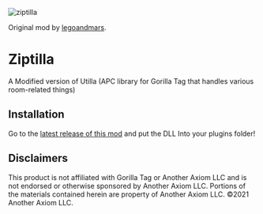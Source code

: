 ![ziptilla](https://github.com/user-attachments/assets/daf817e5-abb4-4362-9b6e-0a92b8c06de7)

Original mod by [legoandmars](https://github.com/legoandmars/Utilla).

# Ziptilla
A Modified version of Utilla (APC library for Gorilla Tag that handles various room-related things)

## Installation

Go to the [latest release of this mod](https://github.com/VTMGR/Ziptilla/releases/latest) and put the DLL Into your plugins folder!

## Disclaimers
This product is not affiliated with Gorilla Tag or Another Axiom LLC and is not endorsed or otherwise sponsored by Another Axiom LLC. Portions of the materials contained herein are property of Another Axiom LLC. ©2021 Another Axiom LLC.
